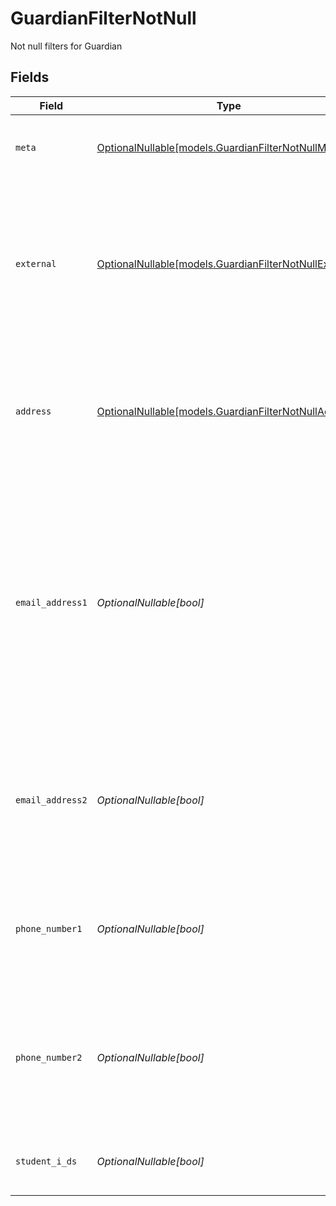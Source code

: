 # GuardianFilterNotNull

Not null filters for Guardian


## Fields

| Field                                                                                                                                                                                                                                           | Type                                                                                                                                                                                                                                            | Required                                                                                                                                                                                                                                        | Description                                                                                                                                                                                                                                     | Example                                                                                                                                                                                                                                         |
| ----------------------------------------------------------------------------------------------------------------------------------------------------------------------------------------------------------------------------------------------- | ----------------------------------------------------------------------------------------------------------------------------------------------------------------------------------------------------------------------------------------------- | ----------------------------------------------------------------------------------------------------------------------------------------------------------------------------------------------------------------------------------------------- | ----------------------------------------------------------------------------------------------------------------------------------------------------------------------------------------------------------------------------------------------- | ----------------------------------------------------------------------------------------------------------------------------------------------------------------------------------------------------------------------------------------------- |
| `meta`                                                                                                                                                                                                                                          | [OptionalNullable[models.GuardianFilterNotNullMeta]](../models/guardianfilternotnullmeta.md)                                                                                                                                                    | :heavy_minus_sign:                                                                                                                                                                                                                              | Metadata information for the Guardian                                                                                                                                                                                                           | {<br/>"createdBy": true,<br/>"updatedAt": true,<br/>"updatedBy": true<br/>}                                                                                                                                                                     |
| `external`                                                                                                                                                                                                                                      | [OptionalNullable[models.GuardianFilterNotNullExternal]](../models/guardianfilternotnullexternal.md)                                                                                                                                            | :heavy_minus_sign:                                                                                                                                                                                                                              | External is a reusable object that can be used to store external information about the guardian from another system, used for third-party integration tracking.                                                                                 | {<br/>"sourceID": true,<br/>"source": true<br/>}                                                                                                                                                                                                |
| `address`                                                                                                                                                                                                                                       | [OptionalNullable[models.GuardianFilterNotNullAddress]](../models/guardianfilternotnulladdress.md)                                                                                                                                              | :heavy_minus_sign:                                                                                                                                                                                                                              | The address of the guardian                                                                                                                                                                                                                     | {<br/>"postalAddress": true,<br/>"postalCode": true,<br/>"postalCity": true,<br/>"countryCode": true,<br/>"municipalityCode": true<br/>}                                                                                                        |
| `email_address1`                                                                                                                                                                                                                                | *OptionalNullable[bool]*                                                                                                                                                                                                                        | :heavy_minus_sign:                                                                                                                                                                                                                              | The email address of the guardian, will be used for communication with the guardian from the system and must be unique within the organization.<br/>Can be used to login to the system if password-authentication is enabled for the organization.<br/> | true                                                                                                                                                                                                                                            |
| `email_address2`                                                                                                                                                                                                                                | *OptionalNullable[bool]*                                                                                                                                                                                                                        | :heavy_minus_sign:                                                                                                                                                                                                                              | The secondary email address of the guardian, will not be used within the system, but will be displayed for contact information.                                                                                                                 | true                                                                                                                                                                                                                                            |
| `phone_number1`                                                                                                                                                                                                                                 | *OptionalNullable[bool]*                                                                                                                                                                                                                        | :heavy_minus_sign:                                                                                                                                                                                                                              | The primary phone number of the guardian, will be used for communication with the guardian from the system.                                                                                                                                     | true                                                                                                                                                                                                                                            |
| `phone_number2`                                                                                                                                                                                                                                 | *OptionalNullable[bool]*                                                                                                                                                                                                                        | :heavy_minus_sign:                                                                                                                                                                                                                              | The secondary phone number of the guardian, will not be used within the system, but will be displayed for contact information.                                                                                                                  | true                                                                                                                                                                                                                                            |
| `student_i_ds`                                                                                                                                                                                                                                  | *OptionalNullable[bool]*                                                                                                                                                                                                                        | :heavy_minus_sign:                                                                                                                                                                                                                              | The IDs of the students the guardian is responsible for.                                                                                                                                                                                        | true                                                                                                                                                                                                                                            |